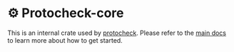 # ⚙️ Protocheck-core

This is an internal crate used by [protocheck](https://crates.io/crates/protocheck). Please refer to the [main docs](https://docs.rs/protocheck/0.1.5/protocheck/#-getting-started) to learn more about how to get started.
